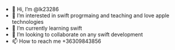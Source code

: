 - 👋 Hi, I’m @lk23286
- 👀 I’m interested in swift progrmaing and teaching and love apple technologies  
- 🌱 I’m currently learning swift 
- 💞️ I’m looking to collaborate on any swift development 
- 📫 How to reach me +36309843856

<!---
lk23286/lk23286 is a ✨ special ✨ repository because its `README.md` (this file) appears on your GitHub profile.
You can click the Preview link to take a look at your changes.
--->
